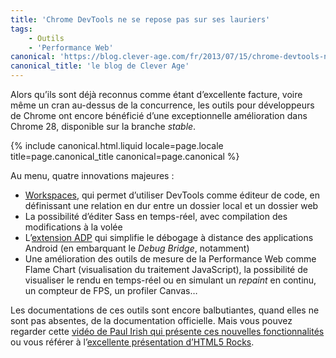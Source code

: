 ```yaml
---
title: 'Chrome DevTools ne se repose pas sur ses lauriers'
tags:
    - Outils
    - 'Performance Web'
canonical: 'https://blog.clever-age.com/fr/2013/07/15/chrome-devtools-ne-se-repose-pas-sur-ses-lauriers/'
canonical_title: 'le blog de Clever Age'
---
```


Alors qu’ils sont déjà reconnus comme étant d’excellente facture, voire même un
cran au-dessus de la concurrence, les outils pour développeurs de Chrome ont
encore bénéficié d’une exceptionnelle amélioration dans Chrome 28, disponible
sur la branche _stable_.

<!-- more -->

{% include canonical.html.liquid
    locale=page.locale
    title=page.canonical_title
    canonical=page.canonical
%}

Au menu, quatre innovations majeures :

-   [Workspaces](https://plus.google.com/+GoogleChromeDevelopers/posts/644qQuBKZeL),
    qui permet d’utiliser DevTools comme éditeur de code, en définissant une
    relation en dur entre un dossier local et un dossier web
-   La possibilité d’éditer Sass en temps-réel, avec compilation des
    modifications à la volée
-   L’[extension ADP](https://chrome.google.com/webstore/detail/adb/dpngiggdglpdnjdoaefidgiigpemgage/details?hl=fr)
    qui simplifie le débogage à distance des applications Android (en embarquant
    le _Debug Bridge_, notamment)
-   Une amélioration des outils de mesure de la Performance Web comme Flame
    Chart (visualisation du traitement JavaScript), la possibilité de visualiser
    le rendu en temps-réel ou en simulant un _repaint_ en continu, un compteur
    de FPS, un profiler Canvas…

Les documentations de ces outils sont encore balbutiantes, quand elles ne sont
pas absentes, de la documentation officielle. Mais vous pouvez regarder cette
[vidéo de Paul Irish qui présente ces nouvelles fonctionnalités](https://www.youtube.com/watch?v=x6qe_kVaBpg)
ou vous référer à
l’[excellente présentation d’HTML5 Rocks](http://www.html5rocks.com/en/tutorials/developertools/revolutions2013/).
